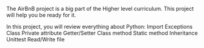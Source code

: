 The AirBnB project is a big part of the Higher level curriculum. This project will help you be ready for it.

In this project, you will review everything about Python:
Import
Exceptions
Class
Private attribute
Getter/Setter
Class method
Static method
Inheritance
Unittest
Read/Write file
